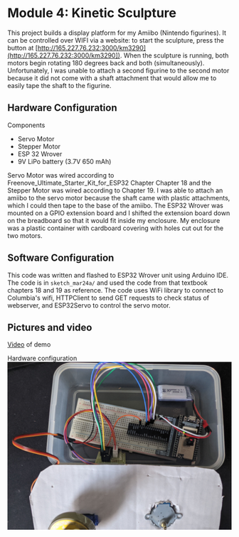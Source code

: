 # Module 4: Kinetic Sculpture 

This project builds a display platform for my Amiibo (Nintendo figurines).
It can be controlled over WIFI via a website: to start the sculpture, press the button 
at [http://165.227.76.232:3000/km3290](http://165.227.76.232:3000/km3290]).
When the sculpture is running, both motors begin rotating
180 degrees back and both (simultaneously). Unfortunately, I was unable to
attach a second figurine to the second motor because it did not come with
a shaft attachment that would allow me to easily tape the shaft to the figurine.

## Hardware Configuration
Components
- Servo Motor
- Stepper Motor
- ESP 32 Wrover
- 9V LiPo battery (3.7V 650 mAh)

Servo Motor was wired according to Freenove_Ultimate_Starter_Kit_for_ESP32 Chapter
Chapter 18 and the Stepper Motor was wired according to Chapter 19. I was able 
to attach an amiibo to the servo motor because the shaft came with plastic 
attachments, which I could then tape to the base of the amiibo.
The ESP32 Wrover was mounted on a GPIO extension board and I shifted the extension board down on the breadboard so that it would fit inside my enclosure. 
My enclosure was a plastic container with cardboard covering with holes 
cut out for the two motors.

## Software Configuration
This code was written and flashed to ESP32 Wrover unit using Arduino IDE. 
The code is in `sketch_mar24a/` and used the code from that textbook chapters 18 
and 19 as reference. The code uses WiFi library to connect to Columbia's wifi, HTTPClient to send GET requests to check status of webserver, and ESP32Servo to control the servo motor. 

## Pictures and video
[Video](https://youtu.be/MFyOs3ibuYE) of demo

Hardware configuration
![Hardware](Hardware.jpg)
